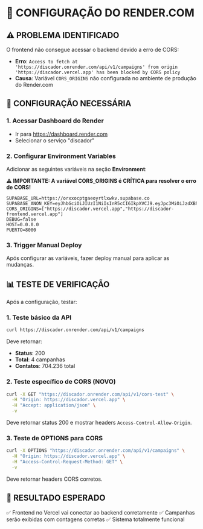 # 🚀 CONFIGURAÇÃO DO RENDER.COM

## ⚠️ PROBLEMA IDENTIFICADO
O frontend não consegue acessar o backend devido a erro de CORS:
- **Erro**: `Access to fetch at 'https://discador.onrender.com/api/v1/campaigns' from origin 'https://discador.vercel.app' has been blocked by CORS policy`
- **Causa**: Variável `CORS_ORIGINS` não configurada no ambiente de produção do Render.com

## 🔧 CONFIGURAÇÃO NECESSÁRIA

### 1. Acessar Dashboard do Render
- Ir para https://dashboard.render.com
- Selecionar o serviço "discador" 

### 2. Configurar Environment Variables
Adicionar as seguintes variáveis na seção **Environment**:

**⚠️ IMPORTANTE: A variável CORS_ORIGINS é CRÍTICA para resolver o erro de CORS!**

```
SUPABASE_URL=https://orxxocptgaeoyrtlxwkv.supabase.co
SUPABASE_ANON_KEY=eyJhbGciOiJIUzI1NiIsInR5cCI6IkpXVCJ9.eyJpc3MiOiJzdXBhYmFzZSIsInJlZiI6Im9yeHhvY3B0Z2Flb3lydGx4d2t2Iiwicm9sZSI6ImFub24iLCJpYXQiOjE3NTEyOTk0MDksImV4cCI6MjA2Njg3NTQwOX0.hJ5vXcLBiSE0TjVzdbZcnlN_jiT1mNijqWEWylVrhdQ
CORS_ORIGINS=["https://discador.vercel.app","https://discador-frontend.vercel.app"]
DEBUG=false
HOST=0.0.0.0
PUERTO=8000
```

### 3. Trigger Manual Deploy
Após configurar as variáveis, fazer deploy manual para aplicar as mudanças.

## 📊 TESTE DE VERIFICAÇÃO
Após a configuração, testar:

### 1. Teste básico da API
```bash
curl https://discador.onrender.com/api/v1/campaigns
```
Deve retornar:
- **Status**: 200
- **Total**: 4 campanhas
- **Contatos**: 704.236 total

### 2. Teste específico de CORS (NOVO)
```bash
curl -X GET "https://discador.onrender.com/api/v1/cors-test" \
  -H "Origin: https://discador.vercel.app" \
  -H "Accept: application/json" \
  -v
```
Deve retornar status 200 e mostrar headers `Access-Control-Allow-Origin`.

### 3. Teste de OPTIONS para CORS
```bash
curl -X OPTIONS "https://discador.onrender.com/api/v1/campaigns" \
  -H "Origin: https://discador.vercel.app" \
  -H "Access-Control-Request-Method: GET" \
  -v
```
Deve retornar headers CORS corretos.

## 🎯 RESULTADO ESPERADO
✅ Frontend no Vercel vai conectar ao backend corretamente
✅ Campanhas serão exibidas com contagens corretas
✅ Sistema totalmente funcional
